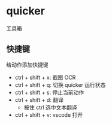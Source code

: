 # quicker

工具箱

## 快捷键

给动作添加快捷键

- ctrl + shift + x: 截图 OCR
- ctrl + shift + q: 切换 quicker 运行状态
- ctrl + shift + s: 停止当前动作
- ctrl + shift + d: 翻译
  - 按住 ctrl 选中文本翻译
- ctrl + shift + v: vscode 打开
